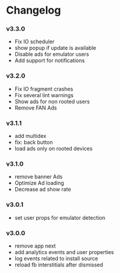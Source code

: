 # Changelog

### v3.3.0
 - Fix IO scheduler
 - show popup if update is available
 - Disable ads for emulator users
 - Add support for notifications

### v3.2.0
 - Fix IO fragment crashes
 - Fix several lint warnings
 - Show ads for non rooted users
 - Remove FAN Ads

### v3.1.1
 - add multidex
 - fix: back button
 - load ads only on rooted devices

### v3.1.0
 - remove banner Ads
 - Optimize Ad loading
 - Decrease ad show rate

### v3.0.1
 - set user props for emulator detection

### v3.0.0
 - remove app next
 - add analytics events and user properties
 - log events related to install source
 - reload fb interstitials after dismissed
